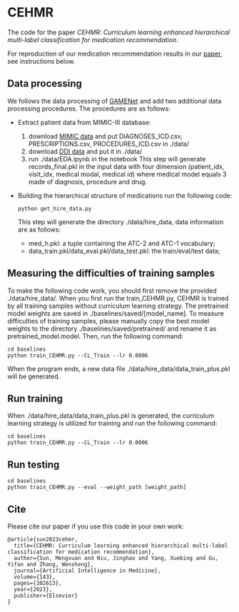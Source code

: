 # CEHMR
The code for the paper *CEHMR: Curriculum learning enhanced hierarchical multi-label classification for medication recommendation*.

For reproduction of our medication recommendation results in our [paper](https://doi.org/10.1016/j.artmed.2023.102613 ), see instructions below.

## Data processing
We follows the data processing of [GAMENet](https://github.com/sjy1203/GAMENet?tab=readme-ov-file) and add two additional data processing procedures. The procedures are as follows:
- Extract patient data from MIMIC-III database:
  1. download [MIMIC data](https://mimic.mit.edu/docs/gettingstarted/ ) and put DIAGNOSES_ICD.csv, PRESCRIPTIONS.csv, PROCEDURES_ICD.csv in ./data/
  2. download [DDI data](https://www.dropbox.com/s/8os4pd2zmp2jemd/drug-DDI.csv?e=1&dl=0 ) and put it in ./data/
  3. run ./data/EDA.ipynb in the notebook
  This step will generate records_final.pkl in the input data with four dimension (patient_idx, visit_idx, medical modal, medical id) where medical model equals 3 made of diagnosis, procedure and drug.
  
- Building the hierarchical structure of medications
  run the following code:
  ```
  python get_hire_data.py
  ```
  This step will generate the directory ./data/hire_data, data information are as follows:
  - med_h.pkl: a tuple containing the ATC-2 and ATC-1 vocabulary;
  - data_train.pkl/data_eval.pkl/data_test.pkl: the train/eval/test data;
  
## Measuring the difficulties of training samples
To make the following code work, you should first remove the provided ./data/hire_data/. When you first run the train_CEHMR.py, CEHMR is trained by all training samples without curriculum learning strategy. The pretrained model weights are saved in ./baselines/saved/[model_name]. To measure difficulties of training samples, please manually copy the best model weights to the directory ./baselines/saved/pretrained/ and rename it as pretrained_model.model. Then, run the following command:
```
cd baselines
python train_CEHMR.py --CL_Train --lr 0.0006
```
When the program ends, a new data file ./data/hire_data/data_train_plus.pkl will be generated.

## Run training
When ./data/hire_data/data_train_plus.pkl is generated, the curriculum learning strategy is utilized for training and run the following command:
```
cd baselines
python train_CEHMR.py --CL_Train --lr 0.0006
```

## Run testing
```
cd baselines
python train_CEHMR.py --eval --weight_path [weight_path]
```

## Cite
Please cite our paper if you use this code in your own work:

```
@article{sun2023cehmr,
  title={CEHMR: Curriculum learning enhanced hierarchical multi-label classification for medication recommendation},
  author={Sun, Mengxuan and Niu, Jinghao and Yang, Xuebing and Gu, Yifan and Zhang, Wensheng},
  journal={Artificial Intelligence in Medicine},
  volume={143},
  pages={102613},
  year={2023},
  publisher={Elsevier}
}
```


